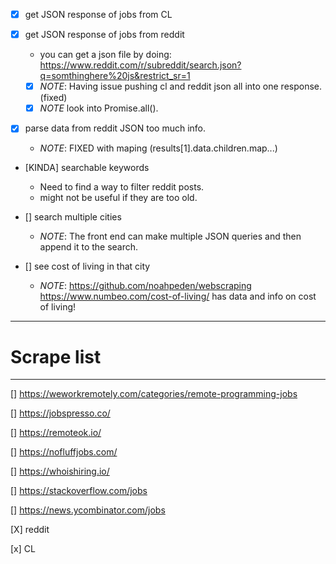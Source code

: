 * [X] get JSON response of jobs from CL

* [X] get JSON response of jobs from reddit
  - you can get a json file by doing:
  https://www.reddit.com/r/subreddit/search.json?q=somthinghere%20js&restrict_sr=1
  - [X] *NOTE*: Having issue pushing cl and reddit json all into one response. (fixed)
  - [x] *NOTE* look into Promise.all().

* [X] parse data from reddit JSON too much info.
  - *NOTE*: FIXED with maping (results[1].data.children.map...)

* [KINDA] searchable keywords 
  - Need to find a way to filter reddit posts. 
  - might not be useful if they are too old.

* [] search multiple cities
  - *NOTE*: The front end can make multiple JSON queries and then append it to the search.

* [] see cost of living in that city
  - *NOTE*: https://github.com/noahpeden/webscraping
    https://www.numbeo.com/cost-of-living/ has data and info on cost of
    living!

---------------------------------------------------------------
# Scrape list
---------------------------------------------------------------
[] https://weworkremotely.com/categories/remote-programming-jobs

[] https://jobspresso.co/

[] https://remoteok.io/

[] https://nofluffjobs.com/

[] https://whoishiring.io/

[] https://stackoverflow.com/jobs

[] https://news.ycombinator.com/jobs

[X] reddit

[x] CL